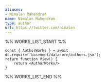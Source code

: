```yaml
---
aliases:
- Nimalan Mahendran
name: Nimalan Mahendran
type: author
url: https://twitter.com/nimalan
---
```



%% WORKS_LIST_START %%

```datacorejsx
const { AuthorWorks } = await dc.require('basement/datacore/authors.jsx');
return function View() {
    return <AuthorWorks/>
}
```
%% WORKS_LIST_END %%